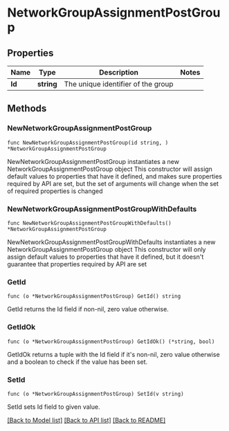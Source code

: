 # NetworkGroupAssignmentPostGroup

## Properties

Name | Type | Description | Notes
------------ | ------------- | ------------- | -------------
**Id** | **string** | The unique identifier of the group | 

## Methods

### NewNetworkGroupAssignmentPostGroup

`func NewNetworkGroupAssignmentPostGroup(id string, ) *NetworkGroupAssignmentPostGroup`

NewNetworkGroupAssignmentPostGroup instantiates a new NetworkGroupAssignmentPostGroup object
This constructor will assign default values to properties that have it defined,
and makes sure properties required by API are set, but the set of arguments
will change when the set of required properties is changed

### NewNetworkGroupAssignmentPostGroupWithDefaults

`func NewNetworkGroupAssignmentPostGroupWithDefaults() *NetworkGroupAssignmentPostGroup`

NewNetworkGroupAssignmentPostGroupWithDefaults instantiates a new NetworkGroupAssignmentPostGroup object
This constructor will only assign default values to properties that have it defined,
but it doesn't guarantee that properties required by API are set

### GetId

`func (o *NetworkGroupAssignmentPostGroup) GetId() string`

GetId returns the Id field if non-nil, zero value otherwise.

### GetIdOk

`func (o *NetworkGroupAssignmentPostGroup) GetIdOk() (*string, bool)`

GetIdOk returns a tuple with the Id field if it's non-nil, zero value otherwise
and a boolean to check if the value has been set.

### SetId

`func (o *NetworkGroupAssignmentPostGroup) SetId(v string)`

SetId sets Id field to given value.



[[Back to Model list]](../README.md#documentation-for-models) [[Back to API list]](../README.md#documentation-for-api-endpoints) [[Back to README]](../README.md)


